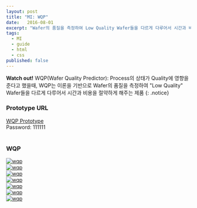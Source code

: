 ```yaml
---
layout: post
title: "MI: WQP"
date:   2016-08-01
excerpt: "Wafer의 품질을 측정하여 Low Quality Wafer들을 다르게 다루어서 시간과 비용을 절약하게 해주는 제품"
tags:
  - MI
  - guide
  - html
  - css
published: false
---
```


<!-- 
https://wiki.bistel.com:8443/pages/viewpage.action?pageId=47159530
https://wiki.bistel.com:8443/pages/viewpage.action?pageId=51579760
https://wiki.bistel.com:8443/display/PMD/WQP+functional+requirement+details+in+Korean
-->

**Watch out!** 
WQP(Wafer Quality Predictor): Process의 상태가 Quality에 영향을 준다고 했을때, WQP는 이론을 기반으로 Wafer의 품질을 측정하여 "Low Quality" Wafer들을 다르게 다루어서 시간과 비용을 절약하게 해주는 제품
{: .notice}

### Prototype URL

<a href="http://qwgfvw.axshare.com">WQP Prototype</a>
<br>
Password: 111111
<br>
<br>

### WQP

<a href="{{ site.url }}/images/works/20160801/image-1.jpg"><img src="{{ site.url }}/images/works/20160801/image-1.jpg" alt="wqp"></a>
<br>
<a href="{{ site.url }}/images/works/20160801/image-2.jpg"><img src="{{ site.url }}/images/works/20160801/image-2.jpg" alt="wqp"></a>
<br>
<a href="{{ site.url }}/images/works/20160801/image-3.jpg"><img src="{{ site.url }}/images/works/20160801/image-3.jpg" alt="wqp"></a>
<br>
<a href="{{ site.url }}/images/works/20160801/image-4.jpg"><img src="{{ site.url }}/images/works/20160801/image-4.jpg" alt="wqp"></a>
<br>
<a href="{{ site.url }}/images/works/20160801/image-5.jpg"><img src="{{ site.url }}/images/works/20160801/image-5.jpg" alt="wqp"></a>
<br>
<a href="{{ site.url }}/images/works/20160801/image-6.jpg"><img src="{{ site.url }}/images/works/20160801/image-6.jpg" alt="wqp"></a>
<br>
<a href="{{ site.url }}/images/works/20160801/image-7.jpg"><img src="{{ site.url }}/images/works/20160801/image-7.jpg" alt="wqp"></a>